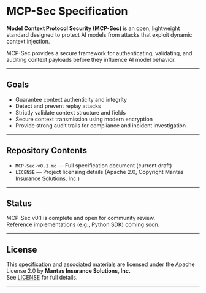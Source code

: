 # MCP-Sec Specification

**Model Context Protocol Security (MCP-Sec)** is an open, lightweight standard designed to protect AI models from attacks that exploit dynamic context injection.  

MCP-Sec provides a secure framework for authenticating, validating, and auditing context payloads before they influence AI model behavior.

---

## Goals

- Guarantee context authenticity and integrity
- Detect and prevent replay attacks
- Strictly validate context structure and fields
- Secure context transmission using modern encryption
- Provide strong audit trails for compliance and incident investigation

---

## Repository Contents

- `MCP-Sec-v0.1.md` — Full specification document (current draft)
- `LICENSE` — Project licensing details (Apache 2.0, Copyright Mantas Insurance Solutions, Inc.)

---

## Status

MCP-Sec v0.1 is complete and open for community review.  
Reference implementations (e.g., Python SDK) coming soon.

---

## License

This specification and associated materials are licensed under the Apache License 2.0 by **Mantas Insurance Solutions, Inc.**  
See [LICENSE](LICENSE) for full details.

---
